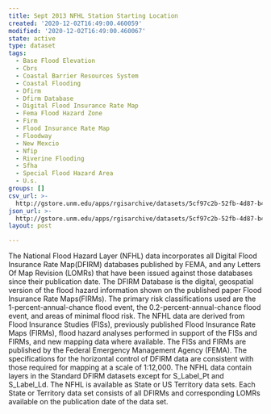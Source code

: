```yaml
---
title: Sept 2013 NFHL Station Starting Location
created: '2020-12-02T16:49:00.460059'
modified: '2020-12-02T16:49:00.460067'
state: active
type: dataset
tags:
  - Base Flood Elevation
  - Cbrs
  - Coastal Barrier Resources System
  - Coastal Flooding
  - Dfirm
  - Dfirm Database
  - Digital Flood Insurance Rate Map
  - Fema Flood Hazard Zone
  - Firm
  - Flood Insurance Rate Map
  - Floodway
  - New Mexcio
  - Nfip
  - Riverine Flooding
  - Sfha
  - Special Flood Hazard Area
  - U.s.
groups: []
csv_url: >-
  http://gstore.unm.edu/apps/rgisarchive/datasets/5cf97c2b-52fb-4d87-b445-423239897aa7/S_Stn_Start.derived.csv
json_url: >-
  http://gstore.unm.edu/apps/rgisarchive/datasets/5cf97c2b-52fb-4d87-b445-423239897aa7/S_Stn_Start.derived.json
layout: post

---
```

 The National Flood Hazard Layer (NFHL) data incorporates all Digital Flood Insurance Rate
Map(DFIRM) databases published by FEMA, and any Letters Of Map Revision (LOMRs) that have been
issued against those databases since their publication date. The DFIRM Database is the digital,
geospatial version of the flood hazard information shown on the published paper Flood Insurance Rate
Maps(FIRMs). The primary risk classifications used are the 1-percent-annual-chance flood event, the
0.2-percent-annual-chance flood event, and areas of minimal flood risk. The NFHL data are derived
from Flood Insurance Studies (FISs), previously published Flood Insurance Rate Maps (FIRMs), flood
hazard analyses performed in support of the FISs and FIRMs, and new mapping data where available.
The FISs and FIRMs are published by the Federal Emergency Management Agency (FEMA). The
specifications for the horizontal control of DFIRM data are consistent with those required for
mapping at a scale of 1:12,000. The NFHL data contain layers in the Standard DFIRM datasets except
for S_Label_Pt and S_Label_Ld. The NFHL is available as State or US Territory data sets. Each State
or Territory data set consists of all DFIRMs and corresponding LOMRs available on the publication
date of the data set. 
